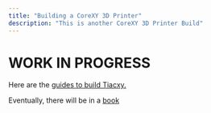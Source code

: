 ```yaml
---
title: "Building a CoreXY 3D Printer"
description: "This is another CoreXY 3D Printer Build"
---
```


# WORK IN PROGRESS

Here are the [guides to build Tiacxy.](http://tiacxy.eu/guides)

Eventually, there will be in a [book](https://book.tiacxy.eu)

​
